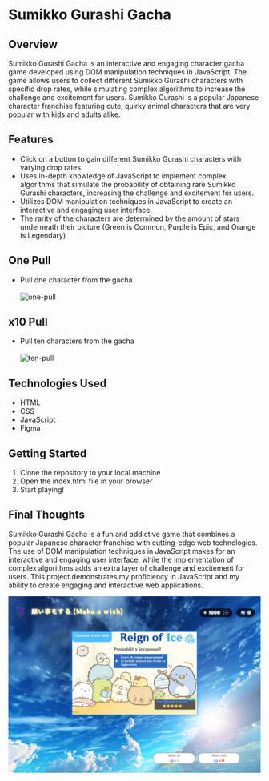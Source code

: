 # Sumikko Gurashi Gacha

## Overview
Sumikko Gurashi Gacha is an interactive and engaging character gacha game developed using DOM manipulation techniques in JavaScript. The game allows users to collect different Sumikko Gurashi characters with specific drop rates, while simulating complex algorithms to increase the challenge and excitement for users. Sumikko Gurashi is a popular Japanese character franchise featuring cute, quirky animal characters that are very popular with kids and adults alike.

## Features
* Click on a button to gain different Sumikko Gurashi characters with varying drop rates.
* Uses in-depth knowledge of JavaScript to implement complex algorithms that simulate the probability of obtaining rare Sumikko Gurashi characters, increasing the challenge and excitement for users.
* Utilizes DOM manipulation techniques in JavaScript to create an interactive and engaging user interface.
* The rarity of the characters are determined by the amount of stars underneath their picture (Green is Common, Purple is Epic, and Orange is Legendary)

## One Pull
* Pull one character from the gacha
<br></br>
![one-pull](https://user-images.githubusercontent.com/47682357/224616229-8562e7d3-b85a-4b42-b0bb-487f784849de.gif)

## x10 Pull
* Pull ten characters from the gacha
<br></br>
![ten-pull](https://user-images.githubusercontent.com/47682357/224615949-9672d14e-dad8-4522-bc57-ec5005ee9057.gif)


## Technologies Used
* HTML
* CSS
* JavaScript
* Figma

## Getting Started

1. Clone the repository to your local machine
2. Open the index.html file in your browser
3. Start playing!

## Final Thoughts

Sumikko Gurashi Gacha is a fun and addictive game that combines a popular Japanese character franchise with cutting-edge web technologies. The use of DOM manipulation techniques in JavaScript makes for an interactive and engaging user interface, while the implementation of complex algorithms adds an extra layer of challenge and excitement for users. This project demonstrates my proficiency in JavaScript and my ability to create engaging and interactive web applications.


![screenshot](/images/gacha-simulator.png "Screenshot")
